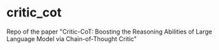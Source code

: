 # critic_cot
Repo of the paper "Critic-CoT: Boosting the Reasoning Abilities of Large Language Model via Chain-of-Thought Critic"
